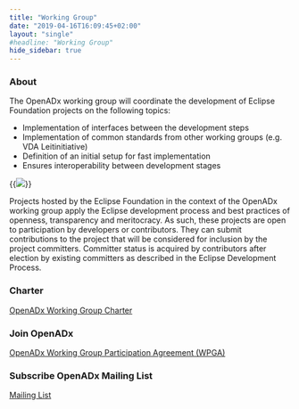 ```yaml
---
title: "Working Group"
date: "2019-04-16T16:09:45+02:00"
layout: "single"
#headline: "Working Group"
hide_sidebar: true
---
```


<h3>About</h3>

The OpenADx working group will coordinate the development of Eclipse Foundation projects on the following topics:

- Implementation of interfaces between the development steps
- Implementation of common standards from other working groups (e.g. VDA Leitinitiative)
- Definition of an initial setup for fast implementation
- Ensures interoperability between development stages

{{<image src="images/tool_scheme.jpg" class="img-responsive margin-bottom-20">}}

Projects hosted by the Eclipse Foundation in the context of the OpenADx working group apply the Eclipse development process and best practices of openness, transparency and meritocracy. As such, these projects are open to participation by developers or contributors. They can submit contributions to the project that will be considered for inclusion by the project committers. Committer status is acquired by contributors after election by existing committers as described in the Eclipse Development Process.

<h3>Charter</h3>

[OpenADx Working Group Charter](https://www.eclipse.org/org/workinggroups/openadx_charter.php)

<h3>Join OpenADx</h3>

[OpenADx Working Group Participation Agreement (WPGA)](https://www.eclipse.org/org/workinggroups/wpga/openadx_working_group_participation_agreement.pdf)

<h3>Subscribe OpenADx Mailing List</h3>

[Mailing List](https://dev.eclipse.org/mailman/listinfo/openadx)